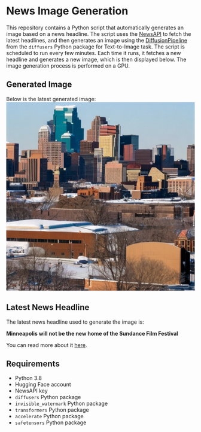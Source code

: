 # News Image Generation
This repository contains a Python script that automatically generates an image based on a news headline. The script uses the [NewsAPI](https://newsapi.org/) to fetch the latest headlines, and then generates an image using the [DiffusionPipeline](https://github.com/huggingface/diffusers) from the `diffusers` Python package for Text-to-Image task.
The script is scheduled to run every few minutes. Each time it runs, it fetches a new headline and generates a new image, which is then displayed below. The image generation process is performed on a GPU.

## Generated Image
Below is the latest generated image:
![Generated Image](image.png)

## Latest News Headline
The latest news headline used to generate the image is:

**Minneapolis will not be the new home of the Sundance Film Festival**

You can read more about it [here](https://news.google.com/rss/articles/CBMicWh0dHBzOi8vYnJpbmdtZXRoZW5ld3MuY29tL21pbm5lc290YS1saWZlc3R5bGUvbWlubmVhcG9saXMtd2lsbC1ub3QtYmUtdGhlLW5ldy1ob21lLW9mLXRoZS1zdW5kYW5jZS1maWxtLWZlc3RpdmFs0gEA?oc=5).

## Requirements
- Python 3.8
- Hugging Face account
- NewsAPI key
- `diffusers` Python package
- `invisible_watermark` Python package
- `transformers` Python package
- `accelerate` Python package
- `safetensors` Python package
